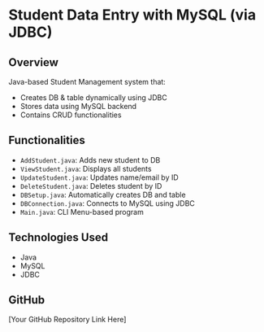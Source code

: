 # Student Data Entry with MySQL (via JDBC)

## Overview
Java-based Student Management system that:
- Creates DB & table dynamically using JDBC
- Stores data using MySQL backend
- Contains CRUD functionalities

## Functionalities
- `AddStudent.java`: Adds new student to DB
- `ViewStudent.java`: Displays all students
- `UpdateStudent.java`: Updates name/email by ID
- `DeleteStudent.java`: Deletes student by ID
- `DBSetup.java`: Automatically creates DB and table
- `DBConnection.java`: Connects to MySQL using JDBC
- `Main.java`: CLI Menu-based program

## Technologies Used
- Java
- MySQL
- JDBC

## GitHub
[Your GitHub Repository Link Here]
